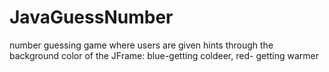 # JavaGuessNumber
number guessing game where users are given hints through the background color of the JFrame: blue-getting coldeer, red- getting warmer
